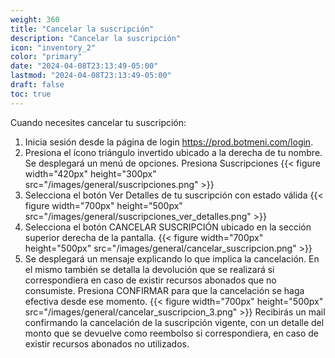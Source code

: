 ```yaml
---
weight: 360
title: "Cancelar la suscripción"
description: "Cancelar la suscripción"
icon: "inventory_2"
color: "primary"
date: "2024-04-08T23:13:49-05:00"
lastmod: "2024-04-08T23:13:49-05:00"
draft: false
toc: true
---
```


Cuando necesites cancelar tu suscripción:

1. Inicia sesión desde la página de login  <https://prod.botmeni.com/login>.
2. Presiona el ícono triángulo invertido ubicado a la derecha de tu nombre. Se desplegará un menú de opciones. Presiona Suscripciones
{{< figure width="420px" height="300px" src="/images/general/suscripciones.png" >}} 
3. Selecciona el botón Ver Detalles de tu suscripción con estado válida 
{{< figure width="700px" height="500px" src="/images/general/suscripciones_ver_detalles.png" >}} 
4. Selecciona el botón CANCELAR SUSCRIPCIÓN ubicado en la sección superior derecha de la pantalla.
{{< figure width="700px" height="500px" src="/images/general/cancelar_suscripcion.png" >}} 
5. Se desplegará un mensaje explicando lo que implica la cancelación. En el mismo también se detalla la devolución que se realizará si correspondiera en caso de existir recursos abonados que no consumiste. Presiona CONFIRMAR para que la cancelación se haga efectiva desde ese momento.
{{< figure width="700px" height="500px" src="/images/general/cancelar_suscripcion_3.png" >}} 
Recibirás un mail confirmando la cancelación de la suscripción vigente, con un detalle del monto que se devuelve como reembolso si correspondiera, en caso de existir recursos abonados no utilizados.

